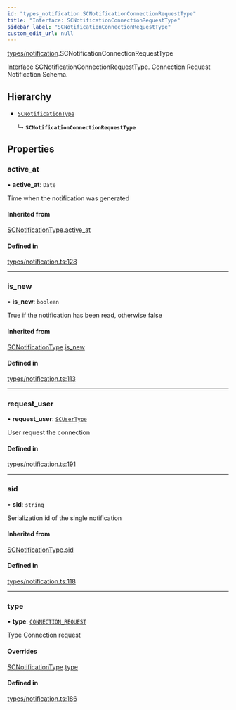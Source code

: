 ```yaml
---
id: "types_notification.SCNotificationConnectionRequestType"
title: "Interface: SCNotificationConnectionRequestType"
sidebar_label: "SCNotificationConnectionRequestType"
custom_edit_url: null
---
```


[types/notification](../modules/types_notification.md).SCNotificationConnectionRequestType

Interface SCNotificationConnectionRequestType.
Connection Request Notification Schema.

## Hierarchy

- [`SCNotificationType`](types_notification.SCNotificationType.md)

  ↳ **`SCNotificationConnectionRequestType`**

## Properties

### active\_at

• **active\_at**: `Date`

Time when the notification was generated

#### Inherited from

[SCNotificationType](types_notification.SCNotificationType.md).[active_at](types_notification.SCNotificationType.md#active_at)

#### Defined in

[types/notification.ts:128](https://github.com/selfcommunity/community-ui/blob/a7bfc2b/packages/sc-core/src/types/notification.ts#L128)

___

### is\_new

• **is\_new**: `boolean`

True if the notification has been read, otherwise false

#### Inherited from

[SCNotificationType](types_notification.SCNotificationType.md).[is_new](types_notification.SCNotificationType.md#is_new)

#### Defined in

[types/notification.ts:113](https://github.com/selfcommunity/community-ui/blob/a7bfc2b/packages/sc-core/src/types/notification.ts#L113)

___

### request\_user

• **request\_user**: [`SCUserType`](types_user.SCUserType.md)

User request the connection

#### Defined in

[types/notification.ts:191](https://github.com/selfcommunity/community-ui/blob/a7bfc2b/packages/sc-core/src/types/notification.ts#L191)

___

### sid

• **sid**: `string`

Serialization id of the single notification

#### Inherited from

[SCNotificationType](types_notification.SCNotificationType.md).[sid](types_notification.SCNotificationType.md#sid)

#### Defined in

[types/notification.ts:118](https://github.com/selfcommunity/community-ui/blob/a7bfc2b/packages/sc-core/src/types/notification.ts#L118)

___

### type

• **type**: [`CONNECTION_REQUEST`](../enums/types_notification.SCNotificationTypologyType.md#connection_request)

Type Connection request

#### Overrides

[SCNotificationType](types_notification.SCNotificationType.md).[type](types_notification.SCNotificationType.md#type)

#### Defined in

[types/notification.ts:186](https://github.com/selfcommunity/community-ui/blob/a7bfc2b/packages/sc-core/src/types/notification.ts#L186)
